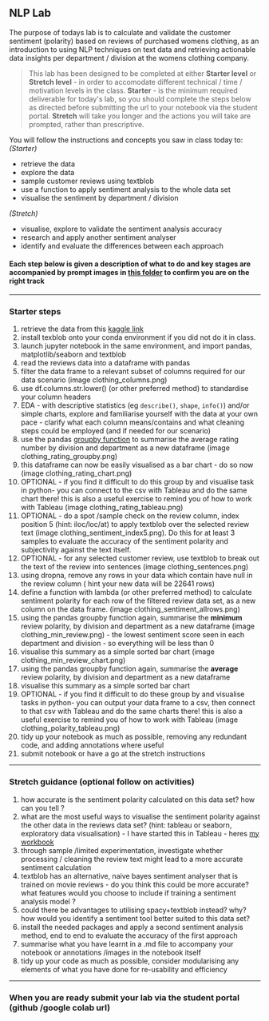 
## NLP Lab 

The purpose of todays lab is to calculate and validate the customer sentiment (polarity) based on reviews of purchased womens clothing, as an introduction to using NLP techniques on text data and retrieving actionable data insights per department / division at the womens clothing company.  


> This lab has been designed to be completed at either **Starter level** or **Stretch level** - in order to accomodate different technical / time / motivation levels in the class. **Starter** - is the minimum required deliverable for today's lab, so you should complete the steps below as directed before submitting the url to your notebook via the student portal. **Stretch** will take you longer and the actions you will take are prompted, rather than prescriptive.  


You will follow the instructions and concepts you saw in class today to:
*(Starter)*
+ retrieve the data 
+ explore the data
+ sample customer reviews using textblob
+ use a function to apply sentiment analysis to the whole data set
+ visualise the sentiment by department / division

*(Stretch)*
+ visualise, explore to validate the sentiment analysis accuracy
+ research and apply another sentiment analyser
+ identify and evaluate the differences between each approach

#### Each step below is given a description of what to do and key stages are accompanied by prompt images in [this folder](https://github.com/student-IH-labs-and-stuff/BER-DAFT-MAR21/tree/main/Labs/NLPscreenshots) to confirm you are on the right track 

------

### Starter steps 

1. retrieve the data from this [kaggle link](https://www.kaggle.com/nicapotato/womens-ecommerce-clothing-reviews)
2. install texblob onto your conda environment if you did not do it in class.
3. launch jupyter notebook in the same environment, and import pandas, matplotlib/seaborn and textblob 
4. read the reviews data into a dataframe with pandas
5. filter the data frame to a relevant subset of columns required for our data scenario (image clothing_columns.png)
6. use df.columns.str.lower() (or other preferred method) to standardise your column headers
7. EDA - with descriptive statistics (eg `describe()`, `shape`, `info()`) and/or simple charts, explore and familiarise yourself with the data at your own pace - clarify what each column means/contains and what cleaning steps could be employed (and if needed for our scenario)
8. use the pandas [groupby function](https://realpython.com/pandas-groupby) to summarise the average rating number by division and department as a new dataframe (image clothing_rating_groupby.png)
9. this dataframe can now be easily visualised as a bar chart - do so now (image clothing_rating_chart.png) 
11. OPTIONAL - if you find it difficult to do this group by and visualise task in python- you can connect to the csv with Tableau and do the same chart there! this is also a useful exercise to remind you of how to work with Tableau (image clothing_rating_tableau.png)
12. OPTIONAL - do a spot /sample check on the review column, index position 5 (hint: iloc/loc/at) to apply textblob over the selected review text (image clothing_sentiment_index5.png). Do this for at least 3 samples to evaluate the accuracy of the sentiment polarity and subjectivity against the text itself.
13. OPTIONAL - for any selected customer review, use textblob to break out the text of the review into sentences (image clothing_sentences.png)
15. using dropna, remove any rows in your data which contain have null in the review column ( hint your new data will be 22641 rows)
16. define a function with lambda (or other preferred method) to calculate sentiment polarity for each row of the filtered review data set, as a new column on the data frame. (image clothing_sentiment_allrows.png)
17. using the pandas groupby function again, summarise the **minimum** review polarity, by division and department as a new dataframe (image clothing_min_review.png) -  the lowest sentiment score seen in each department and division - so everything will be less than 0
18. visualise this summary as a simple sorted bar chart (image clothing_min_review_chart.png)
19. using the pandas groupby function again, summarise the **average** review polarity, by division and department as a new dataframe
20. visualise this summary as a simple sorted bar chart 
21. OPTIONAL - if you find it difficult to do these group by and visualise tasks in python- you can output your data frame to a csv, then connect to that csv with Tableau and do the same charts there! this is also a useful exercise to remind you of how to work with Tableau (image clothing_polarity_tableau.png)
22. tidy up your notebook as much as possible, removing any redundant code, and adding annotations where useful
23. submit notebook or have a go at the stretch instructions

---- 

### Stretch guidance (optional follow on activities)

1. how accurate is the sentiment polarity calculated on this data set? how can you tell ? 
2. what are the most useful ways to visualise the sentiment polarity against the other data in the reviews data set? (hint: tableau or seaborn, exploratory data visualisation) - I have started this in Tableau - heres [my workbook](https://public.tableau.com/profile/sianedavies#!/vizhome/Customer_reviews_viz/reviewcategorytotals)
3. through sample /limited experimentation, investigate whether processing / cleaning the review text might lead to a more accurate sentiment calculation
4. textblob has an alternative, naive bayes sentiment analyser that is trained on movie reviews - do you think this could be more accurate? what features would you choose to include if training a sentiment analysis model ? 
5. could there be advantages to utilising spacy+textblob instead? why? how would you identify a sentiment tool better suited to this data set?
6. install the needed packages and apply a second sentiment analysis method, end to end to evaluate the accuracy of the first approach
7. summarise what you have learnt in a .md file to accompany your notebook or annotations /images in the notebook itself 
8. tidy up your code as much as possible, consider modularising any elements of what you have done for re-usability and efficiency

--------

### When you are ready submit your lab via the student portal (github /google colab url)




